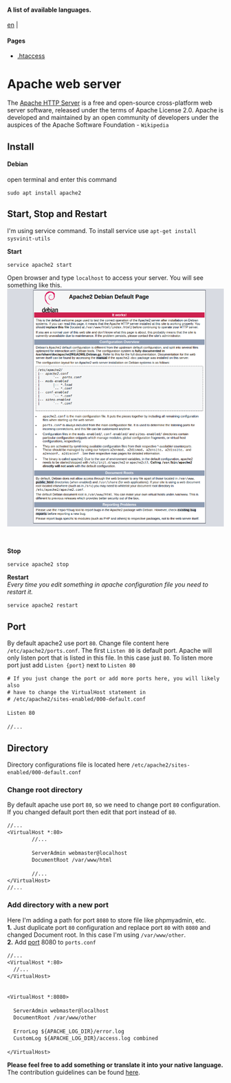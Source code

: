 #### A list of available languages.
[en](./README.md) |

#### Pages
- [.htaccess](./HTACCESS.md)

# Apache web server
The [Apache HTTP Server](https://www.apache.org/) is a free and open-source cross-platform web server software, released under the terms of Apache License 2.0. Apache is developed and maintained by an open community of developers under the auspices of the Apache Software Foundation - `Wikipedia`

## Install
#### Debian

open terminal and enter this command
```
sudo apt install apache2
```

## Start, Stop and Restart
I'm using service command. To install service use `apt-get install sysvinit-utils`
<br />

**Start**
```
service apache2 start
```
Open browser and type `localhost` to access your server. You will see something like this.
![apache default page](./images/apache-default-page.png)

<br />  

**Stop**
```
service apache2 stop
```

**Restart**  <br />
*Every time you edit something in apache configuration file you need to restart it.*
```
service apache2 restart
```

## Port
By default apache2 use port `80`. Change file content here `/etc/apache2/ports.conf`. The first `Listen 80` is default port. Apache will only listen port that is listed in this file. In this case just `80`. To listen more port just add `Listen {port}` next to `Listen 80`
```
# If you just change the port or add more ports here, you will likely also
# have to change the VirtualHost statement in
# /etc/apache2/sites-enabled/000-default.conf

Listen 80

//...
```

## Directory
Directory configurations file is located here `/etc/apache2/sites-enabled/000-default.conf`

### Change root directory
By default apache use port `80`, so we need to change port `80` configuration. If you changed default port then edit that port instead of `80`.
```
//...
<VirtualHost *:80>
        //...

        ServerAdmin webmaster@localhost
        DocumentRoot /var/www/html
         
        //...
</VirtualHost>
//...
```

### Add directory with a new port
Here I'm adding a path for port `8080` to store file like phpmyadmin, etc. <br />
**1.** Just duplicate port `80` configuration and replace port `80` with `8080` and changed Document root. In this case I'm using `/var/www/other`. <br />
**2.** Add [port](#port) 8080 to `ports.conf`
```
//...
<VirtualHost *:80>
  //...
</VirtualHost>


<VirtualHost *:8080>
 
  ServerAdmin webmaster@localhost
  DocumentRoot /var/www/other

  ErrorLog ${APACHE_LOG_DIR}/error.log
  CustomLog ${APACHE_LOG_DIR}/access.log combined

</VirtualHost>
```

**Please feel free to add something or translate it into your native language.** The contribution guidelines can be found [here](./CONTRIBUTING.md).
